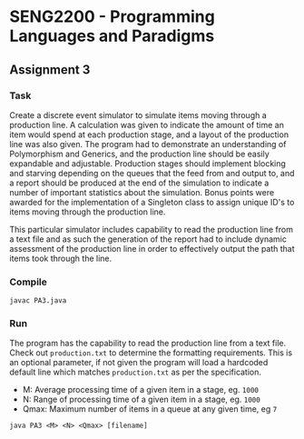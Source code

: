 # SENG2200 - Programming Languages and Paradigms
## Assignment 3
### Task
Create a discrete event simulator to simulate items moving through a production line. A calculation was given to indicate the amount of time an item would spend at each production stage, and a layout of the production line was also given. The program had to demonstrate an understanding of Polymorphism and Generics, and the production line should be easily expandable and adjustable. Production stages should implement blocking and starving depending on the queues that the feed from and output to, and a report should be produced at the end of the simulation to indicate a number of important statistics about the simulation. Bonus points were awarded for the implementation of a Singleton class to assign unique ID's to items moving through the production line.

This particular simulator includes capability to read the production line from a text file and as such the generation of the report had to include dynamic assessment of the production line in order to effectively output the path that items took through the line.
### Compile
`javac PA3.java`
### Run
The program has the capability to read the production line from a text file. Check out `production.txt` to determine the formatting requirements. This is an optional parameter, if not given the program will load a hardcoded default line which matches `production.txt` as per the specification.
- M: Average processing time of a given item in a stage, eg. `1000`
- N: Range of processing time of a given item in a stage, eg. `1000`
- Qmax: Maximum number of items in a queue at any given time, eg `7`

`java PA3 <M> <N> <Qmax> [filename]`

